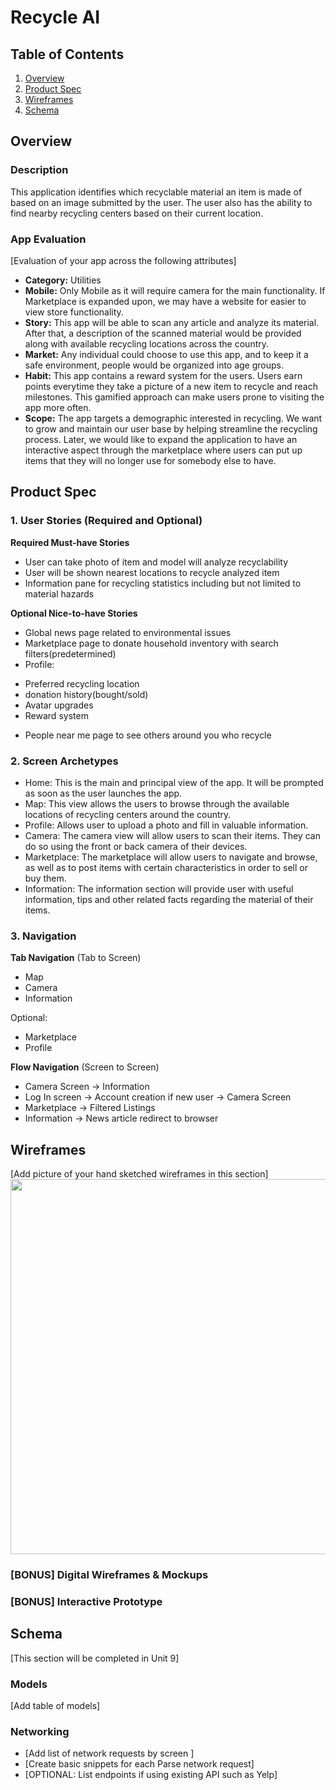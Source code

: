 # Recycle AI

## Table of Contents
1. [Overview](#Overview)
1. [Product Spec](#Product-Spec)
1. [Wireframes](#Wireframes)
2. [Schema](#Schema)

## Overview
### Description
This application identifies which recyclable material an item is made of based on an image submitted by the user. The user also has the ability to find nearby recycling centers based on their current location.

### App Evaluation
[Evaluation of your app across the following attributes]
- **Category:** Utilities
- **Mobile:** Only Mobile as it will require camera for the main functionality. If Marketplace is expanded upon, we may have a website for easier to view store functionality.
- **Story:** This app will be able to scan any article and analyze its material. After that, a description of the scanned material would be provided along with available recycling locations across the country.
- **Market:** Any individual could choose to use this app, and to keep it a safe environment, people would be organized into age groups.
- **Habit:** This app contains a reward system for the users. Users earn points everytime they take a picture of a new item to recycle and reach milestones. This gamified approach can make users prone to visiting the app more often.
- **Scope:** The app targets a demographic interested in recycling. We want to grow and maintain our user base by helping streamline the recycling process. Later, we would like to expand the application to have an interactive aspect through the marketplace where users can put up items that they will no longer use for somebody else to have. 

## Product Spec

### 1. User Stories (Required and Optional)

**Required Must-have Stories**

*	User can take photo of item and model will analyze recyclability
*	User will be shown nearest locations to recycle analyzed item
*	Information pane for recycling statistics including but not limited to material hazards

**Optional Nice-to-have Stories**

*	Global news page related to environmental issues
*	Marketplace page to donate household inventory with search filters(predetermined) 
*	Profile: 
  -	Preferred recycling location
  -	donation history(bought/sold) 
  -	Avatar upgrades
  -	Reward system
*	People near me page to see others around you who recycle

### 2. Screen Archetypes

* Home: This is the main and principal view of the app. It will be prompted as soon as the user launches the app.
*	Map: This view allows the users to browse through the available locations of recycling centers around the country.
*	Profile: Allows user to upload a photo and fill in valuable information.
*	Camera: The camera view will allow users to scan their items. They can do so using the front or back camera of their devices.
*	Marketplace: The marketplace will allow users to navigate and browse, as well as to post items with certain characteristics in order to sell or buy them.
*	Information: The information section will provide user with useful information, tips and other related facts regarding the material of their items.

### 3. Navigation

**Tab Navigation** (Tab to Screen)
* Map
* Camera
* Information

Optional:
* Marketplace
* Profile

**Flow Navigation** (Screen to Screen)
* Camera Screen -> Information
* Log In screen -> Account creation if new user -> Camera Screen
* Marketplace -> Filtered Listings
* Information -> News article redirect to browser

## Wireframes
[Add picture of your hand sketched wireframes in this section]
<img src="YOUR_WIREFRAME_IMAGE_URL" width=600>

### [BONUS] Digital Wireframes & Mockups

### [BONUS] Interactive Prototype

## Schema 
[This section will be completed in Unit 9]
### Models
[Add table of models]
### Networking
- [Add list of network requests by screen ]
- [Create basic snippets for each Parse network request]
- [OPTIONAL: List endpoints if using existing API such as Yelp]
